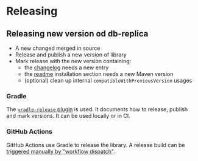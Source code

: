 # Releasing

## Releasing new version od db-replica
* A new changed merged in source
* Release and publish a new version of library 
* Mark release with the new version containing:
  * the [changelog](../../CHANGELOG.md) needs a new entry
  * the [readme](../../README.md) installation section needs a new Maven version
  * (optional) clean up internal `compatibleWithPreviousVersion` usages


### Gradle
The [`gradle-release` plugin](https://bitbucket.org/atlassian/gradle-release/src/master/README.md) is used.
It documents how to release, publish and mark versions.
It can be used locally or in CI.

### GitHub Actions
GitHub Actions use Gradle to release the library.
A release build can be [triggered manually by "workflow dispatch"](trigger-gha-release.mp4).

